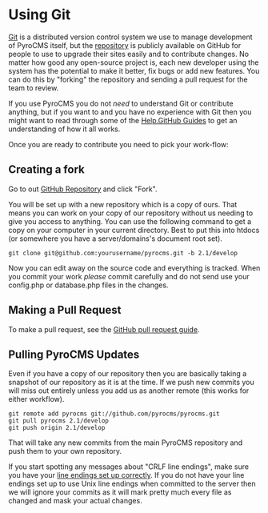 # Using Git

<a href="http://git-scm.com/" target="_blank">Git</a> is a distributed version control system we use to manage development of PyroCMS itself, but the [repository](http://github.com/pyrocms/pyrocms/) is publicly available on GitHub for people to use to upgrade their sites easily and to contribute changes. No matter how good any open-source project is, each new developer using the system has the potential to make it better, fix bugs or add new features. You can do this by "forking" the repository and sending a pull request for the team to review.

If you use PyroCMS you do not *need* to understand Git or contribute anything, but if you want to and you have no experience with Git then you might want to read through some of the [Help.GitHub Guides](http://help.github.com/) to get an understanding of how it all works.

Once you are ready to contribute you need to pick your work-flow:

## Creating a fork

Go to out [GitHub Repository](http://github.com/pyrocms/pyrocms/) and click "Fork".

You will be set up with a new repository which is a copy of ours. That means you can work on your copy of our repository without us needing to give you access to anything. You can use the following command to get a copy on your computer in your current directory. Best to put this into htdocs (or somewhere you have a server/domains's document root set).

	git clone git@github.com:yourusername/pyrocms.git -b 2.1/develop

Now you can edit away on the source code and everything is tracked. When you commit your work *please* commit carefully and do not send use your config.php or database.php files in the changes.

## Making a Pull Request

To make a pull request, see the [GitHub pull request guide](https://help.github.com/articles/using-pull-requests).
	
## Pulling PyroCMS Updates

Even if you have a copy of our repository then you are basically taking a snapshot of our repository as it is at the time. If we push new commits you will miss out entirely unless you add us as another remote (this works for either workflow).

	git remote add pyrocms git://github.com/pyrocms/pyrocms.git
	git pull pyrocms 2.1/develop
	git push origin 2.1/develop

That will take any new commits from the main PyroCMS repository and push them to your own repository.

If you start spotting any messages about &quot;CRLF line endings&quot;, make sure you have your [line endings set up correctly](http://help.github.com/dealing-with-lineendings/). If you do not have your line endings set up to use Unix line endings when committed to the server then we will ignore your commits as it will mark pretty much every file as changed and mask your actual changes.